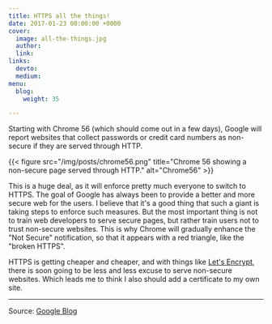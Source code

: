 ```yaml
---
title: HTTPS all the things!
date: 2017-01-23 00:00:00 +0000
cover:
  image: all-the-things.jpg
  author: 
  link: 
links:
  devto: 
  medium: 
menu:
  blog:
    weight: 35

---
```

Starting with Chrome 56 (which should come out in a few days), Google will report websites that collect passwords or credit card numbers as non-secure if they are served through HTTP.

{{< figure src="/img/posts/chrome56.png" title="Chrome 56 showing a non-secure page served through HTTP." alt="Chrome56" >}}

This is a huge deal, as it will enforce pretty much everyone to switch to HTTPS. The goal of Google has always been to provide a better and more secure web for the users. I believe that it's a good thing that such a giant is taking steps to enforce such measures. But the most important thing is not to train web developers to serve secure pages, but rather train users not to trust non-secure websites. This is why Chrome will gradually enhance the "Not Secure" notification, so that it appears with a red triangle, like the "broken HTTPS".

HTTPS is getting cheaper and cheaper, and with things like [Let's Encrypt](https://letsencrypt.org/), there is soon going to be less and less excuse to serve non-secure websites. Which leads me to think I also should add a certificate to my own site.

---

Source: [Google Blog](https://security.googleblog.com/2016/09/moving-towards-more-secure-web.html?m=1)
